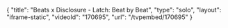 {
    "title": "Beats x Disclosure - Latch: Beat by Beat",
    "type": "solo",
    "layout": "iframe-static",
    "videoId": "170695",
    "url": "\/tvpembed\/170695"
}